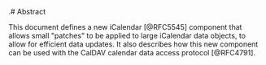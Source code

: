 .# Abstract

This document defines a new iCalendar [@RFC5545] component that
allows small "patches" to be applied to large iCalendar data objects,
to allow for efficient data updates.  It also describes how this new
component can be used with the CalDAV calendar data access protocol
[@RFC4791].

